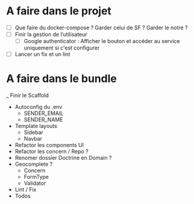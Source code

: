 # A faire dans le projet

- [ ] Que faire du docker-compose ? Garder celui de SF ? Garder le notre ?
- [ ] Finir la gestion de l’utilisateur
    - [ ] Google authenticator : Afficher le bouton et accéder au service uniquement si c'est configurer
- [ ] Lancer un fix et un lint

# A faire dans le bundle

_ Finir le Scaffold 
- Autoconfig du .env
  - SENDER_EMAIL
  - SENDER_NAME
- Template layouts
  - Sidebar
  - Navbar
- Refactor les components UI
- Refactor les concern / Repo ?
- Renomer dossier Doctrine en Domain ?
- Geocomplete ?
  - Concern
  - FormType
  - Validator
- Lint / Fix 
- Todos